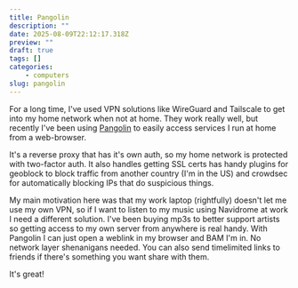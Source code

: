 ```yaml
---
title: Pangolin
description: ""
date: 2025-08-09T22:12:17.318Z
preview: ""
draft: true
tags: []
categories:
    - computers
slug: pangolin
---
```


For a long time, I've used VPN solutions like WireGuard and Tailscale to get into my home network when not at home. They work really well, but recently I've been using [Pangolin](https://github.com/fosrl/pangolin) to easily access services I run at home from a web-browser.

It's a reverse proxy that has it's own auth, so my home network is protected with two-factor auth. It also handles getting SSL certs has handy plugins for geoblock to block traffic from another country (I'm in the US) and crowdsec for automatically blocking IPs that do suspicious things.

My main motivation here was that my work laptop (rightfully) doesn't let me use my own VPN, so if I want to listen to my music using Navidrome at work I need a different solution. I've been buying mp3s to better support artists so getting access to my own server from anywhere is real handy. With Pangolin I can just open a weblink in my browser and BAM I'm in. No network layer shenanigans needed. You can also send timelimited links to friends if there's something you want share with them.

It's great!